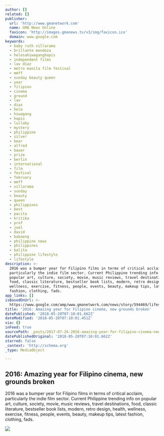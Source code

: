 ```yaml
---
author: []
related: []
publisher:
  url: 'http://www.gmanetwork.com'
  name: GMA News Online
  favicon: 'http://images.gmanews.tv/v3/img/favicon.ico'
  domain: www.google.com
keywords:
  - baby ruth villarama
  - brillante mendoza
  - helesahiwaganghapis
  - independent films
  - lav diaz
  - metro manila film festival
  - mmff
  - sunday beauty queen
  - year
  - filipino
  - cinema
  - ground
  - lav
  - diaz
  - hele
  - hiwagang
  - hapis
  - lullaby
  - mystery
  - philippine
  - silver
  - bear
  - alfred
  - bauer
  - prize
  - berlin
  - international
  - film
  - festival
  - february
  - mmff
  - villarama
  - sunday
  - beauty
  - queen
  - philippines
  - best
  - pacita
  - kritika
  - prof
  - joel
  - david
  - babaeng
  - philippine news
  - philippines
  - balita
  - philippine lifestyle
  - lifestyle
description: >-
  2016 was a bumper year for Filipino films in terms of critical acclaim,
  particularly the indie film sector. Current Philippine trending info on
  popular art, culture, society, movie, music reviews, travel destinations,
  food, classic literature, bestseller book lists, modern, retro design, health,
  wellness, exercise, fitness, people, events, beauty, makeup tips, latest
  fashion, clothing, fads.
app_links: []
isBasedOnUrl: >-
  https://www.google.com/amp/www.gmanetwork.com/news/story/594469/lifestyle/artandculture/2016-amazing-year-for-filipino-cinema-new-grounds-broken%3famp
title: '2016: Amazing year for Filipino cinema, new grounds broken'
datePublished: '2018-05-20T07:10:01.662Z'
dateModified: '2018-05-20T07:10:01.451Z'
via: {}
inFeed: true
sourcePath: _posts/2017-07-26-2016-amazing-year-for-filipino-cinema-new-grounds-broken.md
datePublishedOriginal: '2018-05-20T07:10:01.662Z'
starred: false
_context: 'http://schema.org'
_type: MediaObject

---
```

<article style=""><h1>2016: Amazing year for Filipino cinema, new grounds broken</h1><p>2016 was a bumper year for Filipino films in terms of critical acclaim, particularly the indie film sector. Current Philippine trending info on popular art, culture, society, movie, music reviews, travel destinations, food, classic literature, bestseller book lists, modern, retro design, health, wellness, exercise, fitness, people, events, beauty, makeup tips, latest fashion, clothing, fads.</p><img src="http://images.gmanews.tv/webpics/2016/10/000_H01C9_thumb_2016_10_10_14_56_50.jpg" /></article>